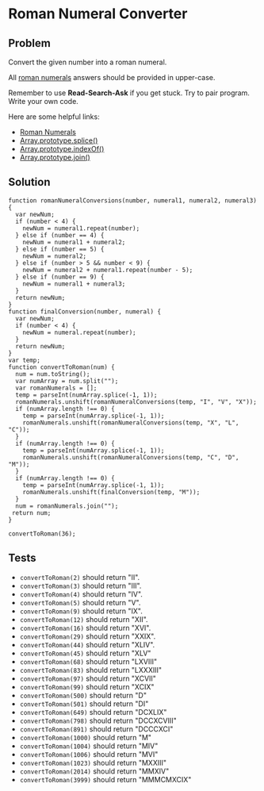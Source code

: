 # Roman Numeral Converter

## Problem

Convert the given number into a roman numeral.

All [roman numerals](http://www.mathsisfun.com/roman-numerals.html) answers should be provided in upper-case.

Remember to use **Read-Search-Ask** if you get stuck. Try to pair program. Write your own code.

Here are some helpful links:

* [Roman Numerals](http://www.mathsisfun.com/roman-numerals.html)
* [Array.prototype.splice()](https://developer.mozilla.org/en-US/docs/Web/JavaScript/Reference/Global_Objects/Array/splice)
* [Array.prototype.indexOf()](https://developer.mozilla.org/en-US/docs/Web/JavaScript/Reference/Global_Objects/Array/indexOf)
* [Array.prototype.join()](https://developer.mozilla.org/en-US/docs/Web/JavaScript/Reference/Global_Objects/Array/join)

## Solution

```
function romanNumeralConversions(number, numeral1, numeral2, numeral3) {
  var newNum;
  if (number < 4) {
    newNum = numeral1.repeat(number);
  } else if (number == 4) {
    newNum = numeral1 + numeral2;
  } else if (number == 5) {
    newNum = numeral2;
  } else if (number > 5 && number < 9) {
    newNum = numeral2 + numeral1.repeat(number - 5);
  } else if (number == 9) {
    newNum = numeral1 + numeral3;
  }
  return newNum;
}
function finalConversion(number, numeral) {
  var newNum;
  if (number < 4) {
    newNum = numeral.repeat(number);
  }
  return newNum;
}
var temp;
function convertToRoman(num) {
  num = num.toString();
  var numArray = num.split("");
  var romanNumerals = [];
  temp = parseInt(numArray.splice(-1, 1));
  romanNumerals.unshift(romanNumeralConversions(temp, "I", "V", "X"));
  if (numArray.length !== 0) {
    temp = parseInt(numArray.splice(-1, 1));
    romanNumerals.unshift(romanNumeralConversions(temp, "X", "L", "C"));
  }
  if (numArray.length !== 0) {
    temp = parseInt(numArray.splice(-1, 1));
    romanNumerals.unshift(romanNumeralConversions(temp, "C", "D", "M"));
  }
  if (numArray.length !== 0) {
    temp = parseInt(numArray.splice(-1, 1));
    romanNumerals.unshift(finalConversion(temp, "M"));
  }
  num = romanNumerals.join("");
 return num;
}

convertToRoman(36);

```

## Tests

* `convertToRoman(2)` should return "II".
* `convertToRoman(3)` should return "III".
* `convertToRoman(4)` should return "IV".
* `convertToRoman(5)` should return "V".
* `convertToRoman(9)` should return "IX".
* `convertToRoman(12)` should return "XII".
* `convertToRoman(16)` should return "XVI".
* `convertToRoman(29)` should return "XXIX".
* `convertToRoman(44)` should return "XLIV".
* `convertToRoman(45)` should return "XLV"
* `convertToRoman(68)` should return "LXVIII"
* `convertToRoman(83)` should return "LXXXIII"
* `convertToRoman(97)` should return "XCVII"
* `convertToRoman(99)` should return "XCIX"
* `convertToRoman(500)` should return "D"
* `convertToRoman(501)` should return "DI"
* `convertToRoman(649)` should return "DCXLIX"
* `convertToRoman(798)` should return "DCCXCVIII"
* `convertToRoman(891)` should return "DCCCXCI"
* `convertToRoman(1000)` should return "M"
* `convertToRoman(1004)` should return "MIV"
* `convertToRoman(1006)` should return "MVI"
* `convertToRoman(1023)` should return "MXXIII"
* `convertToRoman(2014)` should return "MMXIV"
* `convertToRoman(3999)` should return "MMMCMXCIX"